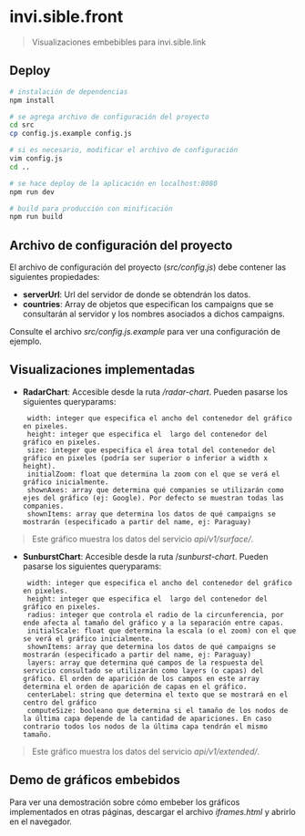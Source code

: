 # invi.sible.front

> Visualizaciones embebibles para invi.sible.link

## Deploy

``` bash
# instalación de dependencias
npm install

# se agrega archivo de configuración del proyecto
cd src
cp config.js.example config.js

# si es necesario, modificar el archivo de configuración 
vim config.js
cd ..

# se hace deploy de la aplicación en localhost:8080
npm run dev

# build para producción con minificación
npm run build
```

## Archivo de configuración del proyecto

El archivo de configuración del proyecto (*src/config.js*) debe contener las siguientes propiedades:

 - **serverUrl**: Url del servidor de donde se obtendrán los datos.
 - **countries**: Array de objetos que especifican los campaigns que se
   consultarán al servidor y los nombres asociados a dichos campaigns.

Consulte el archivo *src/config.js.example* para ver una configuración de ejemplo.

## Visualizaciones implementadas

 - **RadarChart**: Accesible desde la ruta */radar-chart*. Pueden pasarse los
   siguientes queryparams:

        width: integer que especifica el ancho del contenedor del gráfico en pixeles.
        height: integer que especifica el  largo del contenedor del gráfico en pixeles.
        size: integer que especifica el área total del contenedor del gráfico en pixeles (podría ser superior o inferior a width x height).
        initialZoom: float que determina la zoom con el que se verá el gráfico inicialmente.
        shownAxes: array que determina qué companies se utilizarán como ejes del gráfico (ej: Google). Por defecto se muestran todas las companies.
        shownItems: array que determina los datos de qué campaigns se mostrarán (especificado a partir del name, ej: Paraguay)

>Este gráfico muestra los datos del servicio *api/v1/surface/*.

 - **SunburstChart**: Accesible desde la ruta /*sunburst-chart*. Pueden
   pasarse los siguientes queryparams:

        width: integer que especifica el ancho del contenedor del gráfico en pixeles.
        height: integer que especifica el  largo del contenedor del gráfico en pixeles.
        radius: integer que controla el radio de la circunferencia, por ende afecta al tamaño del gráfico y a la separación entre capas.
        initialScale: float que determina la escala (o el zoom) con el que se verá el gráfico inicialmente.
        shownItems: array que determina los datos de qué campaigns se mostrarán (especificado a partir del name, ej: Paraguay)
        layers: array que determina qué campos de la respuesta del servicio consultado se utilizarán como layers (o capas) del gráfico. El orden de aparición de los campos en este array determina el orden de aparición de capas en el gráfico.
        centerLabel: string que determina el texto que se mostrará en el centro del gráfico       
        computeSize: booleano que determina si el tamaño de los nodos de la última capa depende de la cantidad de apariciones. En caso contrario todos los nodos de la última capa tendrán el mismo tamaño.

>Este gráfico muestra los datos del servicio *api/v1/extended/*.

## Demo de gráficos embebidos

Para ver una demostración sobre cómo embeber los gráficos implementados en otras páginas, descargar el archivo *iframes.html* y abrirlo en el navegador.